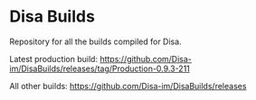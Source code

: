 # Disa Builds

Repository for all the builds compiled for Disa.

Latest production build: https://github.com/Disa-im/DisaBuilds/releases/tag/Production-0.9.3-211

All other builds: https://github.com/Disa-im/DisaBuilds/releases
